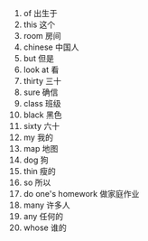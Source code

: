 1. of           出生于
2. this    		这个
3. room			房间
4. chinese		中国人
5. but 			但是
6. look at		看
7. thirty			三十
8. sure			确信
9. class			班级
10. black			黑色
11. sixty			六十
12. my				我的
13. map			地图
14. dog			狗
15. thin			瘦的
16. so				所以
17. do one's homework			做家庭作业
18. many			许多人
19. any			任何的
20. whose			谁的